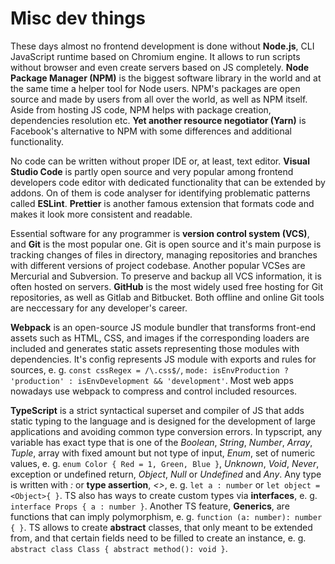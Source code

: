 # Misc dev things

These days almost no frontend development is done without **Node.js**, CLI JavaScript runtime based on Chromium engine. It allows to run scripts without browser and even
create servers based on JS completely. **Node Package Manager (NPM)** is the biggest software library in the world and at the same time a helper tool for Node users.
NPM's packages are open source and made by users from all over the world, as well as NPM itself. Aside from hosting JS code, NPM helps with package creation, dependencies
resolution etc. **Yet another resource negotiator (Yarn)** is Facebook's alternative to NPM with some differences and additional functionality.

No code can be written without proper IDE or, at least, text editor. **Visual Studio Code** is partly open source and very popular among frontend developers code editor
with dedicated functionality that can be extended by addons. On of them is code analyser for identifying problematic patterns called **ESLint**. **Prettier** is another
famous extension that formats code and makes it look more consistent and readable.

Essential software for any programmer is **version control system (VCS)**, and **Git** is the most popular one. Git is open source and it's main purpose is tracking
changes of files in directory, managing repositories and branches with different versions of project codebase. Another popular VCSes are Mercurial and Subversion.
To preserve and backup all VCS information, it is often hosted on servers. **GitHub** is the most widely used free hosting for Git repositories, as well as Gitlab and
Bitbucket. Both offline and online Git tools are neccessary for any developer's career.

**Webpack** is an open-source JS module bundler that transforms front-end assets such as HTML, CSS, and images if the corresponding loaders are included and generates
static assets representing those modules with dependencies. It's config represents JS module with exports and rules for sources, e. g. `const cssRegex = /\.css$/`, 
`mode: isEnvProduction ? 'production' : isEnvDevelopment && 'development'`. Most web apps nowadays use webpack to compress and control included resources.

**TypeScript** is a strict syntactical superset and compiler of JS that adds static typing to the language and is designed for the development of large applications and
avoiding common type conversion errors. In typscript, any variable has exact type that is one of the *Boolean*, *String*, *Number*, *Array*, *Tuple*, array with fixed 
amount but not type of input, *Enum*, set of numeric values, e. g. `enum Color { Red = 1, Green, Blue }`, *Unknown*, *Void*, *Never*, exception or undefined return,
*Object*, *Null* or *Undefined* and *Any*. Any type is written with *:* or **type assertion**, *<>*, e. g. `let a : number` or `let object = <Object>{ }`. TS also has
ways to create custom types via **interfaces**, e. g. `interface Props { a : number }`. Another TS feature, **Generics**, are functions that can imply polymorphism, e. g.
`function (a: number): number { }`. TS allows to create **abstract** classes, that only meant to be extended from, and that certain fields need to be filled to create an
instance, e. g. `abstract class Class { abstract method(): void }`.
